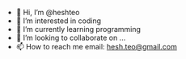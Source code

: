 - 👋 Hi, I’m @heshteo
- 👀 I’m interested in coding
- 🌱 I’m currently learning programming
- 💞️ I’m looking to collaborate on ...
- 📫 How to reach me email: hesh.teo@gmail.com

<!---
heshteo/heshteo is a ✨ special ✨ repository because its `README.md` (this file) appears on your GitHub profile.
You can click the Preview link to take a look at your changes.
--->
